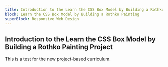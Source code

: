 ```yaml
---
title: Introduction to the Learn the CSS Box Model by Building a Rothko Painting Project
block: Learn the CSS Box Model by Building a Rothko Painting
superBlock: Responsive Web Design
---
```


## Introduction to the Learn the CSS Box Model by Building a Rothko Painting Project

This is a test for the new project-based curriculum.
